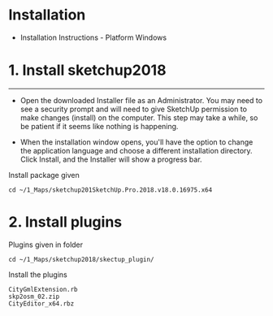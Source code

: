 
Installation
===============

* Installation Instructions - Platform Windows

# 1. Install sketchup2018
---------------------------------------------------------

* Open the downloaded Installer file as an Administrator. You may need to see a security prompt and will need to give SketchUp permission to make changes (install) on the computer. This step may take a while, so be patient if it seems like nothing is happening.

* When the installation window opens, you'll have the option to change the application language and choose a different installation directory. Click Install, and the Installer will show a progress bar.


Install package given
```
cd ~/1_Maps/sketchup201SketchUp.Pro.2018.v18.0.16975.x64
```
# 2. Install plugins 

Plugins given in folder
```
cd ~/1_Maps/sketchup2018/skectup_plugin/
```

Install the plugins 
```
CityGmlExtension.rb
skp2osm_02.zip
CityEditor_x64.rbz
```



